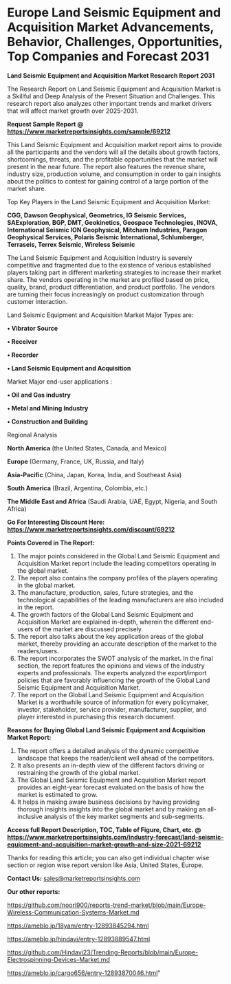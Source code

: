 # Europe Land Seismic Equipment and Acquisition Market Advancements, Behavior, Challenges, Opportunities, Top Companies and Forecast 2031

<strong>Land Seismic Equipment and Acquisition Market Research Report 2031</strong>

The Research Report on Land Seismic Equipment and Acquisition Market is a Skillful and Deep Analysis of the Present Situation and Challenges. This research report also analyzes other important trends and market drivers that will affect market growth over 2025-2031.

<strong>Request Sample Report @ <a href=https://www.marketreportsinsights.com/sample/69212>https://www.marketreportsinsights.com/sample/69212</a></strong>

This Land Seismic Equipment and Acquisition market report aims to provide all the participants and the vendors will all the details about growth factors, shortcomings, threats, and the profitable opportunities that the market will present in the near future. The report also features the revenue share, industry size, production volume, and consumption in order to gain insights about the politics to contest for gaining control of a large portion of the market share.

Top Key Players in the Land Seismic Equipment and Acquisition Market:

<strong>CGG, Dawson Geophysical, Geometrics, IG Seismic Services, SAExploration, BGP, DMT, Geokinetics, Geospace Technologies, INOVA, International Seismic ION Geophysical, Mitcham Industries, Paragon Geophysical Services, Polaris Seismic International, Schlumberger, Terraseis, Terrex Seismic, Wireless Seismic</strong>

The Land Seismic Equipment and Acquisition Industry is severely competitive and fragmented due to the existence of various established players taking part in different marketing strategies to increase their market share. The vendors operating in the market are profiled based on price, quality, brand, product differentiation, and product portfolio. The vendors are turning their focus increasingly on product customization through customer interaction.

Land Seismic Equipment and Acquisition Market Major Types are:

<strong>• Vibrator Source

• Receiver

• Recorder

• Land Seismic Equipment and Acquisition</strong>

Market Major end-user applications :

<strong>• Oil and Gas industry

• Metal and Mining Industry

• Construction and Building</strong>

Regional Analysis

</u><strong><b>North America</b></strong> (the United States, Canada, and Mexico)

<strong><b>Europe </b></strong>(Germany, France, UK, Russia, and Italy)

<strong><b>Asia-Pacific</b></strong> (China, Japan, Korea, India, and Southeast Asia)

<strong><b>South America</b></strong> (Brazil, Argentina, Colombia, etc.)

<strong><b>The Middle East and Africa</b></strong> (Saudi Arabia, UAE, Egypt, Nigeria, and South Africa)

<strong>Go For Interesting Discount Here: <a href=https://www.marketreportsinsights.com/discount/69212>https://www.marketreportsinsights.com/discount/69212</a></strong>

<strong>Points Covered in The Report:</strong>
<ol>
  <li>The major points considered in the Global Land Seismic Equipment and Acquisition Market report include the leading competitors operating in the global market.</li>
  <li>The report also contains the company profiles of the players operating in the global market.</li>
  <li>The manufacture, production, sales, future strategies, and the technological capabilities of the leading manufacturers are also included in the report.</li>
  <li>The growth factors of the Global Land Seismic Equipment and Acquisition Market are explained in-depth, wherein the different end-users of the market are discussed precisely.</li>
  <li>The report also talks about the key application areas of the global market, thereby providing an accurate description of the market to the readers/users.</li>
  <li>The report incorporates the SWOT analysis of the market. In the final section, the report features the opinions and views of the industry experts and professionals. The experts analyzed the export/import policies that are favorably influencing the growth of the Global Land Seismic Equipment and Acquisition Market.</li>
  <li>The report on the Global Land Seismic Equipment and Acquisition Market is a worthwhile source of information for every policymaker, investor, stakeholder, service provider, manufacturer, supplier, and player interested in purchasing this research document.</li>
</ol>
<strong>Reasons for Buying Global Land Seismic Equipment and Acquisition Market Report:</strong>

<ol>
  <li>The report offers a detailed analysis of the dynamic competitive landscape that keeps the reader/client well ahead of the competitors.</li>
  <li>It also presents an in-depth view of the different factors driving or restraining the growth of the global market.</li>
  <li>The Global Land Seismic Equipment and Acquisition Market report provides an eight-year forecast evaluated on the basis of how the market is estimated to grow.</li>
  <li>It helps in making aware business decisions by having providing thorough insights insights into the global market and by making an all-inclusive analysis of the key market segments and sub-segments.</li>
</ol>
<strong>Access full Report Description, TOC, Table of Figure, Chart, etc. @ <a href=https://www.marketreportsinsights.com/industry-forecast/land-seismic-equipment-and-acquisition-market-growth-and-size-2021-69212>https://www.marketreportsinsights.com/industry-forecast/land-seismic-equipment-and-acquisition-market-growth-and-size-2021-69212</a></strong>


Thanks for reading this article; you can also get individual chapter wise section or region wise report version like Asia, United States, Europe.

<strong>Contact Us:</strong>
sales@marketreportsinsights.com

<strong>Our other reports:</strong>

<a href=https://github.com/noori900/reports-trend-market/blob/main/Europe-Wireless-Communication-Systems-Market.md>https://github.com/noori900/reports-trend-market/blob/main/Europe-Wireless-Communication-Systems-Market.md</a>

<a href=https://ameblo.jp/18yam/entry-12893845294.html>https://ameblo.jp/18yam/entry-12893845294.html</a>

<a href=https://ameblo.jp/hindavi/entry-12893889547.html>https://ameblo.jp/hindavi/entry-12893889547.html</a>

<a href=https://github.com/Hindavi23/Trending-Reports/blob/main/Europe-Electrospinning-Devices-Market.md>https://github.com/Hindavi23/Trending-Reports/blob/main/Europe-Electrospinning-Devices-Market.md</a>

<a href=https://ameblo.jp/cargo656/entry-12893870046.html>https://ameblo.jp/cargo656/entry-12893870046.html</a>"
